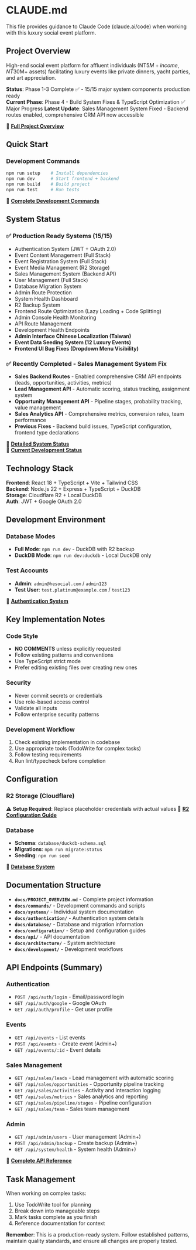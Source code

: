 # CLAUDE.md

This file provides guidance to Claude Code (claude.ai/code) when working with this luxury social event platform.

## Project Overview

High-end social event platform for affluent individuals (NT$5M+ income, NT$30M+ assets) facilitating luxury events like private dinners, yacht parties, and art appreciation.

**Status**: Phase 1-3 Complete ✅ - 15/15 major system components production ready  
**Current Phase**: Phase 4 - Build System Fixes & TypeScript Optimization ✅ Major Progress
**Latest Update**: Sales Management System Fixed - Backend routes enabled, comprehensive CRM API now accessible

📖 **[Full Project Overview](docs/PROJECT_OVERVIEW.md)**

## Quick Start

### Development Commands
```bash
npm run setup    # Install dependencies
npm run dev      # Start frontend + backend
npm run build    # Build project
npm run test     # Run tests
```

📖 **[Complete Development Commands](docs/commands/DEVELOPMENT_COMMANDS.md)**

## System Status

### ✅ Production Ready Systems (15/15)
- Authentication System (JWT + OAuth 2.0)
- Event Content Management (Full Stack)
- Event Registration System (Full Stack)
- Event Media Management (R2 Storage)
- Sales Management System (Backend API)
- User Management (Full Stack)
- Database Migration System
- Admin Route Protection
- System Health Dashboard
- R2 Backup System
- Frontend Route Optimization (Lazy Loading + Code Splitting)
- Admin Console Health Monitoring
- API Route Management
- Development Health Endpoints
- **Admin Interface Chinese Localization (Taiwan)**
- **Event Data Seeding System (12 Luxury Events)**
- **Frontend UI Bug Fixes (Dropdown Menu Visibility)**

### ✅ Recently Completed - Sales Management System Fix
- **Sales Backend Routes** - Enabled comprehensive CRM API endpoints (leads, opportunities, activities, metrics)
- **Lead Management API** - Automatic scoring, status tracking, assignment system
- **Opportunity Management API** - Pipeline stages, probability tracking, value management
- **Sales Analytics API** - Comprehensive metrics, conversion rates, team performance
- **Previous Fixes** - Backend build issues, TypeScript configuration, frontend type declarations

📖 **[Detailed System Status](docs/systems/COMPLETED_SYSTEMS.md)**  
📖 **[Current Development Status](docs/systems/DEVELOPMENT_STATUS.md)**

## Technology Stack

**Frontend**: React 18 + TypeScript + Vite + Tailwind CSS  
**Backend**: Node.js 22 + Express + TypeScript + DuckDB  
**Storage**: Cloudflare R2 + Local DuckDB  
**Auth**: JWT + Google OAuth 2.0  

## Development Environment

### Database Modes
- **Full Mode**: `npm run dev` - DuckDB with R2 backup
- **DuckDB Mode**: `npm run dev:duckdb` - Local DuckDB only

### Test Accounts
- **Admin**: `admin@hesocial.com` / `admin123`
- **Test User**: `test.platinum@example.com` / `test123`

📖 **[Authentication System](docs/authentication/AUTHENTICATION_SYSTEM.md)**

## Key Implementation Notes

### Code Style
- **NO COMMENTS** unless explicitly requested
- Follow existing patterns and conventions
- Use TypeScript strict mode
- Prefer editing existing files over creating new ones

### Security
- Never commit secrets or credentials
- Use role-based access control
- Validate all inputs
- Follow enterprise security patterns

### Development Workflow
1. Check existing implementation in codebase
2. Use appropriate tools (TodoWrite for complex tasks)
3. Follow testing requirements
4. Run lint/typecheck before completion

## Configuration

### R2 Storage (Cloudflare)
⚠️ **Setup Required**: Replace placeholder credentials with actual values
📖 **[R2 Configuration Guide](docs/configuration/R2_CONFIGURATION.md)**

### Database
- **Schema**: `database/duckdb-schema.sql`
- **Migrations**: `npm run migrate:status`
- **Seeding**: `npm run seed`

📖 **[Database System](docs/database/DATABASE_SYSTEM.md)**

## Documentation Structure

- **`docs/PROJECT_OVERVIEW.md`** - Complete project information
- **`docs/commands/`** - Development commands and scripts
- **`docs/systems/`** - Individual system documentation
- **`docs/authentication/`** - Authentication system details
- **`docs/database/`** - Database and migration information
- **`docs/configuration/`** - Setup and configuration guides
- **`docs/api/`** - API documentation
- **`docs/architecture/`** - System architecture
- **`docs/development/`** - Development workflows

## API Endpoints (Summary)

### Authentication
- `POST /api/auth/login` - Email/password login
- `GET /api/auth/google` - Google OAuth
- `GET /api/auth/profile` - Get user profile

### Events
- `GET /api/events` - List events
- `POST /api/events` - Create event (Admin+)
- `GET /api/events/:id` - Event details

### Sales Management
- `GET /api/sales/leads` - Lead management with automatic scoring
- `GET /api/sales/opportunities` - Opportunity pipeline tracking
- `GET /api/sales/activities` - Activity and interaction logging
- `GET /api/sales/metrics` - Sales analytics and reporting
- `GET /api/sales/pipeline/stages` - Pipeline configuration
- `GET /api/sales/team` - Sales team management

### Admin
- `GET /api/admin/users` - User management (Admin+)
- `POST /api/admin/backup` - Create backup (Admin+)
- `GET /api/system/health` - System health (Admin+)

📖 **[Complete API Reference](docs/api/API_REFERENCE.md)**

## Task Management

When working on complex tasks:
1. Use TodoWrite tool for planning
2. Break down into manageable steps
3. Mark tasks complete as you finish
4. Reference documentation for context

**Remember**: This is a production-ready system. Follow established patterns, maintain quality standards, and ensure all changes are properly tested.